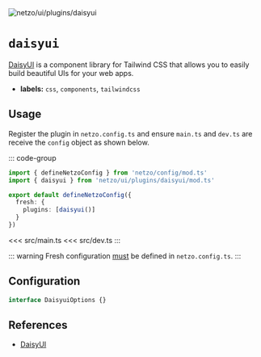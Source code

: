 <img src="https://raw.githubusercontent.com/netzo/netzo/main/assets/plugins/daisyui.svg" alt="netzo/ui/plugins/daisyui" class="mb-5 w-75px">

# `daisyui`

[DaisyUI](https://daisyui.com) is a component library for Tailwind CSS that allows you to easily build beautiful UIs for your web apps.

- **labels:** `css`, `components`, `tailwindcss`

## Usage

Register the plugin in `netzo.config.ts` and ensure `main.ts` and `dev.ts` are receive the `config` object as shown below.

::: code-group
```ts [netzo.config.ts]
import { defineNetzoConfig } from 'netzo/config/mod.ts'
import { daisyui } from 'netzo/ui/plugins/daisyui/mod.ts'

export default defineNetzoConfig({
  fresh: {
    plugins: [daisyui()]
  }
})
```
<<< src/main.ts
<<< src/dev.ts
:::

::: warning Fresh configuration [must](https://fresh.deno.dev/docs/concepts/ahead-of-time-builds#migrating-existing-projects-with-plugins) be defined in `netzo.config.ts`.
:::

## Configuration

```ts
interface DaisyuiOptions {}
```

## References

- [DaisyUI](https://daisyui.com/)

